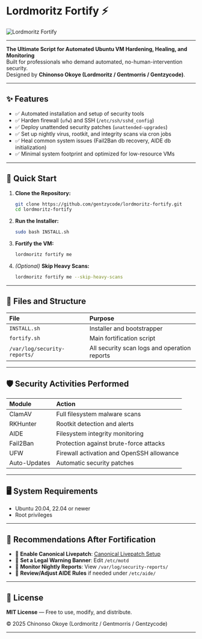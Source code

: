 
# Lordmoritz Fortify ⚡

![Lordmoritz Fortify](https://img.shields.io/badge/FORTIFY-v1.0.0-purple?style=for-the-badge)

---

**The Ultimate Script for Automated Ubuntu VM Hardening, Healing, and Monitoring**  
Built for professionals who demand automated, no-human-intervention security.  
Designed by **Chinonso Okoye (Lordmoritz / Gentmorris / Gentzycode)**.

---

## ✨ Features
- ✅ Automated installation and setup of security tools
- ✅ Harden firewall (`ufw`) and SSH (`/etc/ssh/sshd_config`)
- ✅ Deploy unattended security patches (`unattended-upgrades`)
- ✅ Set up nightly virus, rootkit, and integrity scans via cron jobs
- ✅ Heal common system issues (Fail2Ban db recovery, AIDE db initialization)
- ✅ Minimal system footprint and optimized for low-resource VMs

---

## 🚀 Quick Start

1. **Clone the Repository:**
    ```bash
    git clone https://github.com/gentzycode/lordmoritz-fortify.git
    cd lordmoritz-fortify
    ```

2. **Run the Installer:**
    ```bash
    sudo bash INSTALL.sh
    ```

3. **Fortify the VM:**
    ```bash
    lordmoritz fortify me
    ```

4. *(Optional)* **Skip Heavy Scans:**
    ```bash
    lordmoritz fortify me --skip-heavy-scans
    ```

---

## 📂 Files and Structure

| File | Purpose |
|:-----|:--------|
| `INSTALL.sh` | Installer and bootstrapper |
| `fortify.sh` | Main fortification script |
| `/var/log/security-reports/` | All security scan logs and operation reports |

---

## 🛡️ Security Activities Performed

| Module | Action |
|:-------|:-------|
| ClamAV | Full filesystem malware scans |
| RKHunter | Rootkit detection and alerts |
| AIDE | Filesystem integrity monitoring |
| Fail2Ban | Protection against brute-force attacks |
| UFW | Firewall activation and OpenSSH allowance |
| Auto-Updates | Automatic security patches |

---

## 🖥️ System Requirements
- Ubuntu 20.04, 22.04 or newer
- Root privileges

---

## 🧠 Recommendations After Fortification
- 🔹 **Enable Canonical Livepatch**: [Canonical Livepatch Setup](https://ubuntu.com/security/livepatch)
- 🔹 **Set a Legal Warning Banner**:
  Edit `/etc/motd`
- 🔹 **Monitor Nightly Reports**:
  View `/var/log/security-reports/`
- 🔹 **Review/Adjust AIDE Rules** if needed under `/etc/aide/`

---

## 📜 License

**MIT License** — Free to use, modify, and distribute.

© 2025 Chinonso Okoye (Lordmoritz / Gentmorris / Gentzycode)

---
